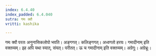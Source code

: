 ```yaml
---
index: 6.4.40
index_padded: 6.4.040
sutra: गमः क्वौ
vritti: kashika

---
```

गमः क्वौ परतः अनुनासिकलोपो भवति। अङ्गगत्। कलिङ्गगत्। अध्वगतो हरयः। गमादीनाम् इति वक्तव्यम्। इह अपि यथा स्यात्, संयत्। परीतत्। ऊ च गमादीनाम् इति वक्तव्यम्। अग्रेगूः। अग्रेभ्रूः।